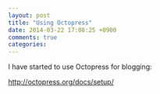 ```yaml
---
layout: post
title: "Using Octopress"
date: 2014-03-22 17:08:25 +0900
comments: true
categories: 
---
```


I have started to use Octopress for blogging:

http://octopress.org/docs/setup/

